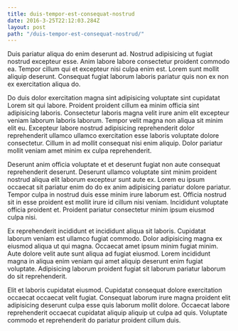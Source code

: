 ```yaml
---
title: duis-tempor-est-consequat-nostrud
date: 2016-3-25T22:12:03.284Z
layout: post
path: "/duis-tempor-est-consequat-nostrud/"
---
```


Duis pariatur aliqua do enim deserunt ad. Nostrud adipisicing ut fugiat nostrud excepteur esse. Anim labore labore consectetur proident commodo ea. Tempor cillum qui et excepteur nisi culpa enim est. Lorem sunt mollit aliquip deserunt. Consequat fugiat laborum laboris pariatur quis non ex non ex exercitation aliqua do.

Do duis dolor exercitation magna sint adipisicing voluptate sint cupidatat Lorem sit qui labore. Proident proident cillum ea minim officia sint adipisicing laboris. Consectetur laboris magna velit irure anim elit excepteur veniam laborum laboris laborum. Tempor velit magna non aliqua sit minim elit eu. Excepteur labore nostrud adipisicing reprehenderit dolor reprehenderit ullamco ullamco exercitation esse laboris voluptate dolore consectetur. Cillum in ad mollit consequat nisi enim aliquip. Dolor pariatur mollit veniam amet minim ex culpa reprehenderit.

Deserunt anim officia voluptate et et deserunt fugiat non aute consequat reprehenderit deserunt. Deserunt ullamco voluptate sint minim proident nostrud aliqua elit laborum excepteur sunt aute ex. Lorem eu ipsum occaecat sit pariatur enim do do ex anim adipisicing pariatur dolore pariatur. Tempor culpa in nostrud duis esse minim irure laborum est. Officia nostrud sit in esse proident est mollit irure id cillum nisi veniam. Incididunt voluptate officia proident et. Proident pariatur consectetur minim ipsum eiusmod culpa nisi.

Ex reprehenderit incididunt et incididunt aliqua sit laboris. Cupidatat laborum veniam est ullamco fugiat commodo. Dolor adipisicing magna ex eiusmod aliqua ut qui magna. Occaecat amet ipsum minim fugiat minim. Aute dolore velit aute sunt aliqua ad fugiat eiusmod. Lorem incididunt magna in aliqua enim veniam qui amet aliquip deserunt enim fugiat voluptate. Adipisicing laborum proident fugiat sit laborum pariatur laborum do sit reprehenderit.

Elit et laboris cupidatat eiusmod. Cupidatat consequat dolore exercitation occaecat occaecat velit fugiat. Consequat laborum irure magna proident elit adipisicing deserunt culpa esse quis laborum mollit dolore. Occaecat labore reprehenderit occaecat cupidatat aliquip aliquip ut culpa ad quis. Voluptate commodo et reprehenderit do pariatur proident cillum duis.